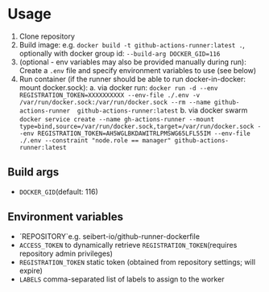 # Usage

1. Clone repository
2. Build image: e.g. `docker build -t github-actions-runner:latest .`, optionally with docker group id: `--build-arg DOCKER_GID=116`
3. (optional - env variables may also be provided manually during run): Create a `.env` file and specify environment variables to use (see below)
4. Run container (if the runner should be able to run docker-in-docker: mount docker.sock):
 a. via docker run: `docker run -d --env REGISTRATION_TOKEN=XXXXXXXXXX --env-file ./.env -v /var/run/docker.sock:/var/run/docker.sock --rm --name github-actions-runner  github-actions-runner:latest`
 b. via docker swarm `docker service create --name gh-actions-runner --mount type=bind,source=/var/run/docker.sock,target=/var/run/docker.sock --env REGISTRATION_TOKEN=AH5WGLBKDAWITRLPMSWG65LFL55IM --env-file ./.env --constraint "node.role == manager" github-actions-runner:latest`

## Build args
- `DOCKER_GID`(default: 116)

## Environment variables
- ´REPOSITORY`e.g. seibert-io/github-runner-dockerfile
- `ACCESS_TOKEN` to dynamically retrieve `REGISTRATION_TOKEN`(requires repository admin privileges)
- `REGISTRATION_TOKEN` static token (obtained from repository settings; will expire)
- `LABELS` comma-separated list of labels to assign to the worker

  

